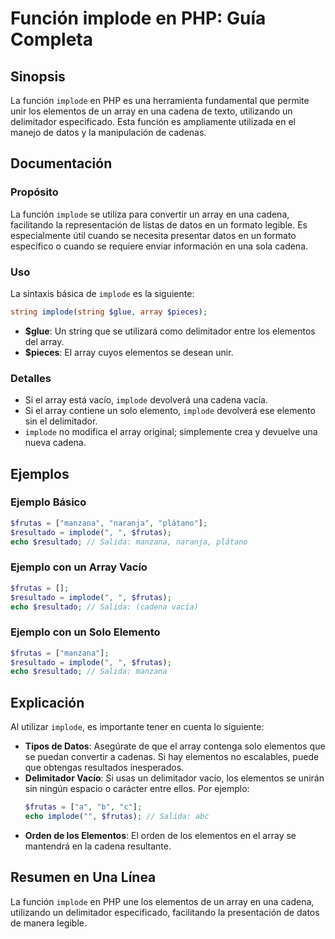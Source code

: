 <!--
Meta Description: # Función implode en PHP: Guía Completa ## Sinopsis La función `implode` en PHP es una herramienta fundamental que permite unir los elementos de un ar...
Meta Keywords: implode, array, elementos, php, una
-->

# Función implode en PHP: Guía Completa

## Sinopsis
La función `implode` en PHP es una herramienta fundamental que permite unir los elementos de un array en una cadena de texto, utilizando un delimitador especificado. Esta función es ampliamente utilizada en el manejo de datos y la manipulación de cadenas.

## Documentación

### Propósito
La función `implode` se utiliza para convertir un array en una cadena, facilitando la representación de listas de datos en un formato legible. Es especialmente útil cuando se necesita presentar datos en un formato específico o cuando se requiere enviar información en una sola cadena.

### Uso
La sintaxis básica de `implode` es la siguiente:

```php
string implode(string $glue, array $pieces);
```

- **$glue**: Un string que se utilizará como delimitador entre los elementos del array.
- **$pieces**: El array cuyos elementos se desean unir.

### Detalles
- Si el array está vacío, `implode` devolverá una cadena vacía.
- Si el array contiene un solo elemento, `implode` devolverá ese elemento sin el delimitador.
- `implode` no modifica el array original; simplemente crea y devuelve una nueva cadena.

## Ejemplos

### Ejemplo Básico
```php
$frutas = ["manzana", "naranja", "plátano"];
$resultado = implode(", ", $frutas);
echo $resultado; // Salida: manzana, naranja, plátano
```

### Ejemplo con un Array Vacío
```php
$frutas = [];
$resultado = implode(", ", $frutas);
echo $resultado; // Salida: (cadena vacía)
```

### Ejemplo con un Solo Elemento
```php
$frutas = ["manzana"];
$resultado = implode(", ", $frutas);
echo $resultado; // Salida: manzana
```

## Explicación
Al utilizar `implode`, es importante tener en cuenta lo siguiente:

- **Tipos de Datos**: Asegúrate de que el array contenga solo elementos que se puedan convertir a cadenas. Si hay elementos no escalables, puede que obtengas resultados inesperados.
- **Delimitador Vacío**: Si usas un delimitador vacío, los elementos se unirán sin ningún espacio o carácter entre ellos. Por ejemplo:
  ```php
  $frutas = ["a", "b", "c"];
  echo implode("", $frutas); // Salida: abc
  ```
- **Orden de los Elementos**: El orden de los elementos en el array se mantendrá en la cadena resultante.

## Resumen en Una Línea
La función `implode` en PHP une los elementos de un array en una cadena, utilizando un delimitador especificado, facilitando la presentación de datos de manera legible.